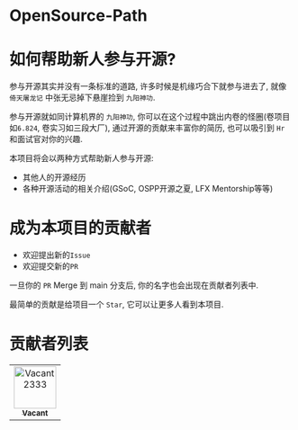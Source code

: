 # OpenSource-Path

# 如何帮助新人参与开源?

参与开源其实并没有一条标准的道路, 许多时候是机缘巧合下就参与进去了, 就像 `倚天屠龙记` 中张无忌掉下悬崖捡到 `九阳神功`.

参与开源就如同计算机界的 `九阳神功`, 你可以在这个过程中跳出内卷的怪圈(卷项目如`6.824`, 卷实习如三段大厂), 通过开源的贡献来丰富你的简历, 也可以吸引到 `Hr` 和面试官对你的兴趣.

本项目将会以两种方式帮助新人参与开源:

- 其他人的开源经历
- 各种开源活动的相关介绍(GSoC, OSPP开源之夏, LFX Mentorship等等)

# 成为本项目的贡献者

- 欢迎提出新的`Issue`
- 欢迎提交新的`PR`

一旦你的 `PR` Merge 到 main 分支后, 你的名字也会出现在贡献者列表中.

最简单的贡献是给项目一个 `Star`, 它可以让更多人看到本项目.

# 贡献者列表

<!-- readme: contributors -start -->
<table>
<tr>
    <td align="center">
        <a href="https://github.com/Vacant2333">
            <img src="https://avatars.githubusercontent.com/u/19872346?v=4" width="75;" alt="Vacant2333"/>
            <br />
            <sub><b>Vacant</b></sub>
        </a>
    </td></tr>
</table>
<!-- readme: contributors -end -->
